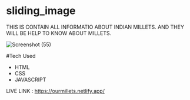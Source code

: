 

# sliding_image
THIS IS CONTAIN ALL INFORMATIO ABOUT INDIAN MILLETS. AND THEY WILL BE HELP TO KNOW ABOUT MILLETS. 

![Screenshot (55)](https://github.com/Anm0lgarg/sliding_image/assets/104206763/c721838b-54a8-4f82-b88a-4aa5fcc3c724)

#Tech Used
* HTML
* CSS
* JAVASCRIPT
  
LIVE LINK : https://ourmillets.netlify.app/
